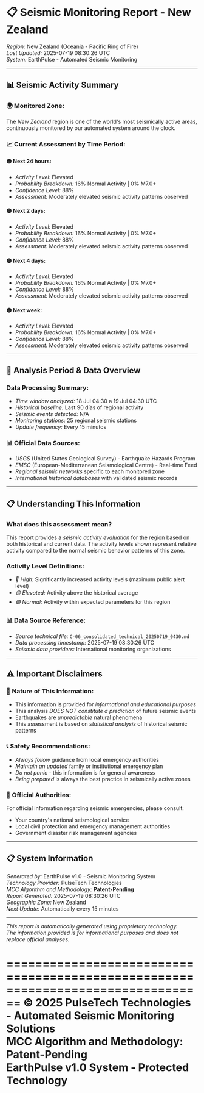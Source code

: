 # 📋 Seismic Monitoring Report - New Zealand

*Region:* New Zealand (Oceania - Pacific Ring of Fire)  
*Last Updated:* 2025-07-19 08:30:26 UTC  
*System:* EarthPulse - Automated Seismic Monitoring  

---

## 📊 Seismic Activity Summary

### 🌍 Monitored Zone:
The *New Zealand* region is one of the world's most seismically active areas, continuously monitored by our automated system around the clock.

### 📈 Current Assessment by Time Period:

#### 🟡 Next 24 hours:
- *Activity Level:* Elevated
- *Probability Breakdown:* 16% Normal Activity | 0% M7.0+
- *Confidence Level:* 88%
- *Assessment:* Moderately elevated seismic activity patterns observed

#### 🟡 Next 2 days:
- *Activity Level:* Elevated
- *Probability Breakdown:* 16% Normal Activity | 0% M7.0+
- *Confidence Level:* 88%
- *Assessment:* Moderately elevated seismic activity patterns observed

#### 🟡 Next 4 days:
- *Activity Level:* Elevated
- *Probability Breakdown:* 16% Normal Activity | 0% M7.0+
- *Confidence Level:* 88%
- *Assessment:* Moderately elevated seismic activity patterns observed

#### 🟡 Next week:
- *Activity Level:* Elevated
- *Probability Breakdown:* 16% Normal Activity | 0% M7.0+
- *Confidence Level:* 88%
- *Assessment:* Moderately elevated seismic activity patterns observed


---

## 📅 Analysis Period & Data Overview

### Data Processing Summary:
- *Time window analyzed:* 18 Jul 04:30 a 19 Jul 04:30 UTC
- *Historical baseline:* Last 90 días of regional activity
- *Seismic events detected:* N/A
- *Monitoring stations:* 25 regional seismic stations
- *Update frequency:* Every 15 minutos

### 📊 Official Data Sources:
- *USGS* (United States Geological Survey) - Earthquake Hazards Program
- *EMSC* (European-Mediterranean Seismological Centre) - Real-time Feed
- *Regional seismic networks* specific to each monitored zone
- *International historical databases* with validated seismic records



---

## 📋 Understanding This Information

### What does this assessment mean?
This report provides a *seismic activity evaluation* for the region based on both historical and current data. The activity levels shown represent relative activity compared to the normal seismic behavior patterns of this zone.

### Activity Level Definitions:
- *🔴 High:* Significantly increased activity levels (maximum public alert level)
- *🟡 Elevated:* Activity above the historical average  
- *🟢 Normal:* Activity within expected parameters for this region

### 📊 Data Source Reference:
- *Source technical file:* `C-06_consolidated_technical_20250719_0430.md`
- *Data processing timestamp:* 2025-07-19 08:30:26 UTC
- *Seismic data providers:* International monitoring organizations

---

## ⚠️ Important Disclaimers

### 🚨 Nature of This Information:
- This information is provided for *informational and educational purposes*
- This analysis *DOES NOT constitute a prediction* of future seismic events
- Earthquakes are *unpredictable* natural phenomena
- This assessment is based on *statistical analysis* of historical seismic patterns

### 📞 Safety Recommendations:
- *Always follow* guidance from local emergency authorities
- *Maintain an updated* family or institutional emergency plan  
- *Do not panic* - this information is for general awareness
- *Being prepared* is always the best practice in seismically active zones

### 🏢 Official Authorities:
For official information regarding seismic emergencies, please consult:
- Your country's national seismological service
- Local civil protection and emergency management authorities
- Government disaster risk management agencies

---

## 📋 System Information

*Generated by:* EarthPulse v1.0 - Seismic Monitoring System  
*Technology Provider:* PulseTech Technologies  
*MCC Algorithm and Methodology:* **Patent-Pending**  
*Report Generated:* 2025-07-19 08:30:26 UTC  
*Geographic Zone:* New Zealand  
*Next Update:* Automatically every 15 minutes  

---

*This report is automatically generated using proprietary technology.*  
*The information provided is for informational purposes and does not replace official analyses.*

================================================================================
**© 2025 PulseTech Technologies - Automated Seismic Monitoring Solutions**  
**MCC Algorithm and Methodology: Patent-Pending**  
**EarthPulse v1.0 System - Protected Technology**
================================================================================
